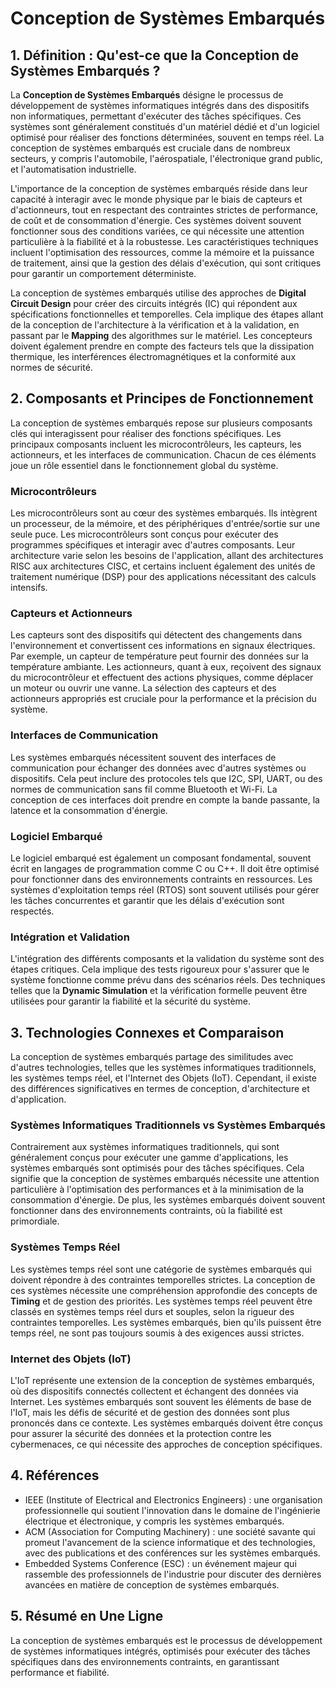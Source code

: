 # Conception de Systèmes Embarqués

## 1. Définition : Qu'est-ce que la **Conception de Systèmes Embarqués** ?
La **Conception de Systèmes Embarqués** désigne le processus de développement de systèmes informatiques intégrés dans des dispositifs non informatiques, permettant d'exécuter des tâches spécifiques. Ces systèmes sont généralement constitués d'un matériel dédié et d'un logiciel optimisé pour réaliser des fonctions déterminées, souvent en temps réel. La conception de systèmes embarqués est cruciale dans de nombreux secteurs, y compris l'automobile, l'aérospatiale, l'électronique grand public, et l'automatisation industrielle.

L'importance de la conception de systèmes embarqués réside dans leur capacité à interagir avec le monde physique par le biais de capteurs et d'actionneurs, tout en respectant des contraintes strictes de performance, de coût et de consommation d'énergie. Ces systèmes doivent souvent fonctionner sous des conditions variées, ce qui nécessite une attention particulière à la fiabilité et à la robustesse. Les caractéristiques techniques incluent l'optimisation des ressources, comme la mémoire et la puissance de traitement, ainsi que la gestion des délais d'exécution, qui sont critiques pour garantir un comportement déterministe.

La conception de systèmes embarqués utilise des approches de **Digital Circuit Design** pour créer des circuits intégrés (IC) qui répondent aux spécifications fonctionnelles et temporelles. Cela implique des étapes allant de la conception de l'architecture à la vérification et à la validation, en passant par le **Mapping** des algorithmes sur le matériel. Les concepteurs doivent également prendre en compte des facteurs tels que la dissipation thermique, les interférences électromagnétiques et la conformité aux normes de sécurité.

## 2. Composants et Principes de Fonctionnement
La conception de systèmes embarqués repose sur plusieurs composants clés qui interagissent pour réaliser des fonctions spécifiques. Les principaux composants incluent les microcontrôleurs, les capteurs, les actionneurs, et les interfaces de communication. Chacun de ces éléments joue un rôle essentiel dans le fonctionnement global du système.

### Microcontrôleurs
Les microcontrôleurs sont au cœur des systèmes embarqués. Ils intègrent un processeur, de la mémoire, et des périphériques d'entrée/sortie sur une seule puce. Les microcontrôleurs sont conçus pour exécuter des programmes spécifiques et interagir avec d'autres composants. Leur architecture varie selon les besoins de l'application, allant des architectures RISC aux architectures CISC, et certains incluent également des unités de traitement numérique (DSP) pour des applications nécessitant des calculs intensifs.

### Capteurs et Actionneurs
Les capteurs sont des dispositifs qui détectent des changements dans l'environnement et convertissent ces informations en signaux électriques. Par exemple, un capteur de température peut fournir des données sur la température ambiante. Les actionneurs, quant à eux, reçoivent des signaux du microcontrôleur et effectuent des actions physiques, comme déplacer un moteur ou ouvrir une vanne. La sélection des capteurs et des actionneurs appropriés est cruciale pour la performance et la précision du système.

### Interfaces de Communication
Les systèmes embarqués nécessitent souvent des interfaces de communication pour échanger des données avec d'autres systèmes ou dispositifs. Cela peut inclure des protocoles tels que I2C, SPI, UART, ou des normes de communication sans fil comme Bluetooth et Wi-Fi. La conception de ces interfaces doit prendre en compte la bande passante, la latence et la consommation d'énergie.

### Logiciel Embarqué
Le logiciel embarqué est également un composant fondamental, souvent écrit en langages de programmation comme C ou C++. Il doit être optimisé pour fonctionner dans des environnements contraints en ressources. Les systèmes d'exploitation temps réel (RTOS) sont souvent utilisés pour gérer les tâches concurrentes et garantir que les délais d'exécution sont respectés.

### Intégration et Validation
L'intégration des différents composants et la validation du système sont des étapes critiques. Cela implique des tests rigoureux pour s'assurer que le système fonctionne comme prévu dans des scénarios réels. Des techniques telles que la **Dynamic Simulation** et la vérification formelle peuvent être utilisées pour garantir la fiabilité et la sécurité du système.

## 3. Technologies Connexes et Comparaison
La conception de systèmes embarqués partage des similitudes avec d'autres technologies, telles que les systèmes informatiques traditionnels, les systèmes temps réel, et l'Internet des Objets (IoT). Cependant, il existe des différences significatives en termes de conception, d'architecture et d'application.

### Systèmes Informatiques Traditionnels vs Systèmes Embarqués
Contrairement aux systèmes informatiques traditionnels, qui sont généralement conçus pour exécuter une gamme d'applications, les systèmes embarqués sont optimisés pour des tâches spécifiques. Cela signifie que la conception de systèmes embarqués nécessite une attention particulière à l'optimisation des performances et à la minimisation de la consommation d'énergie. De plus, les systèmes embarqués doivent souvent fonctionner dans des environnements contraints, où la fiabilité est primordiale.

### Systèmes Temps Réel
Les systèmes temps réel sont une catégorie de systèmes embarqués qui doivent répondre à des contraintes temporelles strictes. La conception de ces systèmes nécessite une compréhension approfondie des concepts de **Timing** et de gestion des priorités. Les systèmes temps réel peuvent être classés en systèmes temps réel durs et souples, selon la rigueur des contraintes temporelles. Les systèmes embarqués, bien qu'ils puissent être temps réel, ne sont pas toujours soumis à des exigences aussi strictes.

### Internet des Objets (IoT)
L'IoT représente une extension de la conception de systèmes embarqués, où des dispositifs connectés collectent et échangent des données via Internet. Les systèmes embarqués sont souvent les éléments de base de l'IoT, mais les défis de sécurité et de gestion des données sont plus prononcés dans ce contexte. Les systèmes embarqués doivent être conçus pour assurer la sécurité des données et la protection contre les cybermenaces, ce qui nécessite des approches de conception spécifiques.

## 4. Références
- IEEE (Institute of Electrical and Electronics Engineers) : une organisation professionnelle qui soutient l'innovation dans le domaine de l'ingénierie électrique et électronique, y compris les systèmes embarqués.
- ACM (Association for Computing Machinery) : une société savante qui promeut l'avancement de la science informatique et des technologies, avec des publications et des conférences sur les systèmes embarqués.
- Embedded Systems Conference (ESC) : un événement majeur qui rassemble des professionnels de l'industrie pour discuter des dernières avancées en matière de conception de systèmes embarqués.

## 5. Résumé en Une Ligne
La conception de systèmes embarqués est le processus de développement de systèmes informatiques intégrés, optimisés pour exécuter des tâches spécifiques dans des environnements contraints, en garantissant performance et fiabilité.
